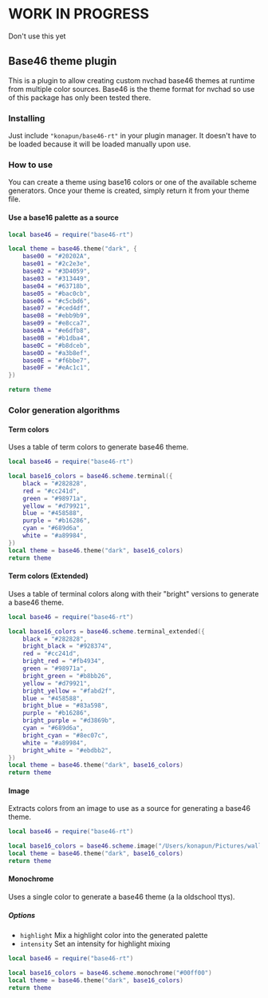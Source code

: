 # WORK IN PROGRESS
Don't use this yet

## Base46 theme plugin
This is a plugin to allow creating custom nvchad base46 themes at runtime from multiple color sources. Base46 is the theme format for nvchad so use of this package has only been tested there.

### Installing
Just include `"konapun/base46-rt"` in your plugin manager. It doesn't have to be loaded because it will be loaded manually upon use. 

### How to use
You can create a theme using base16 colors or one of the available scheme generators. Once your theme is created, simply return it from your theme file.

#### Use a base16 palette as a source
```lua
local base46 = require("base46-rt")

local theme = base46.theme("dark", {
    base00 = "#20202A",
    base01 = "#2c2e3e",
    base02 = "#3D4059",
    base03 = "#313449",
    base04 = "#63718b",
    base05 = "#bac0cb",
    base06 = "#c5cbd6",
    base07 = "#ced4df",
    base08 = "#ebb9b9",
    base09 = "#e8cca7",
    base0A = "#e6dfb8",
    base0B = "#b1dba4",
    base0C = "#b8dceb",
    base0D = "#a3b8ef",
    base0E = "#f6bbe7",
    base0F = "#eAc1c1",
})

return theme
```

### Color generation algorithms
#### Term colors 
Uses a table of term colors to generate base46 theme.

```lua
local base46 = require("base46-rt")

local base16_colors = base46.scheme.terminal({
    black = "#282828",
    red = "#cc241d",
    green = "#98971a",
    yellow = "#d79921",
    blue = "#458588",
    purple = "#b16286",
    cyan = "#689d6a",
    white = "#a89984",
})
local theme = base46.theme("dark", base16_colors)
return theme
```

#### Term colors (Extended)
Uses a table of terminal colors along with their "bright" versions to generate a base46 theme.

```lua
local base46 = require("base46-rt")

local base16_colors = base46.scheme.terminal_extended({
    black = "#282828",
    bright_black = "#928374",
    red = "#cc241d",
    bright_red = "#fb4934",
    green = "#98971a",
    bright_green = "#b8bb26",
    yellow = "#d79921",
    bright_yellow = "#fabd2f",
    blue = "#458588",
    bright_blue = "#83a598",
    purple = "#b16286",
    bright_purple = "#d3869b",
    cyan = "#689d6a",
    bright_cyan = "#8ec07c",
    white = "#a89984",
    bright_white = "#ebdbb2",
})
local theme = base46.theme("dark", base16_colors)
return theme
```

#### Image
Extracts colors from an image to use as a source for generating a base46 theme.

```lua
local base46 = require("base46-rt")

local base16_colors = base46.scheme.image("/Users/konapun/Pictures/wallpaper/my-image.png")
local theme = base46.theme("dark", base16_colors)
return theme
```

#### Monochrome
Uses a single color to generate a base46 theme (a la oldschool ttys).

##### Options
  * `highlight` Mix a highlight color into the generated palette
  * `intensity`  Set an intensity for highlight mixing
```lua
local base46 = require("base46-rt")

local base16_colors = base46.scheme.monochrome("#00ff00")
local theme = base46.theme("dark", base16_colors)
return theme
```
